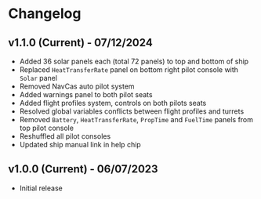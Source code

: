 # Changelog

## v1.1.0 (Current) - 07/12/2024

- Added 36 solar panels each (total 72 panels) to top and bottom of ship
- Replaced `HeatTransferRate` panel on bottom right pilot console with `Solar` panel
- Removed NavCas auto pilot system
- Added warnings panel to both pilot seats
- Added flight profiles system, controls on both pilots seats
- Resolved global variables conflicts between flight profiles and turrets
- Removed `Battery`, `HeatTransferRate`, `PropTime` and `FuelTime` panels from top pilot console
- Reshuffled all pilot consoles
- Updated ship manual link in help chip

## v1.0.0 (Current) - 06/07/2023

- Initial release
